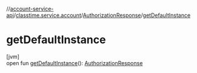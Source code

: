 //[account-service-api](../../../index.md)/[classtime.service.account](../index.md)/[AuthorizationResponse](index.md)/[getDefaultInstance](get-default-instance.md)

# getDefaultInstance

[jvm]\
open fun [getDefaultInstance](get-default-instance.md)(): [AuthorizationResponse](index.md)
